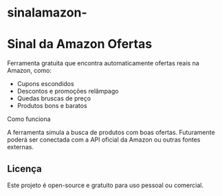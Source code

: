 # sinalamazon-
# Sinal da Amazon Ofertas

Ferramenta gratuita que encontra automaticamente ofertas reais na Amazon, como:

- Cupons escondidos
- Descontos e promoções relâmpago
- Quedas bruscas de preço
- Produtos bons e baratos

 Como funciona

A ferramenta simula a busca de produtos com boas ofertas. Futuramente poderá ser conectada com a API oficial da Amazon ou outras fontes externas.

## Licença

Este projeto é open-source e gratuito para uso pessoal ou comercial.
